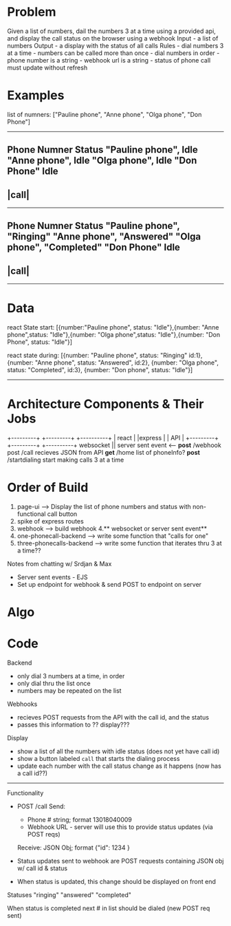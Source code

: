 # Problem

Given a list of numbers, dail the numbers 3 at a time using a provided api, and display the call status on the browser using a webhook
  Input - a list of numbers
  Output - a display with the status of all calls
  Rules
    - dial numbers 3 at a time
    - numbers can be called more than once
    - dial numbers in order
    - phone number is a string
    - webhook url is a string
    - status of phone call must update without refresh

# Examples

list of numners:
["Pauline phone", "Anne phone", "Olga phone", "Don Phone"]
__________________________________________________
Phone Numner        Status
"Pauline phone",    Idle
"Anne phone",       Idle
"Olga phone",       Idle
"Don Phone"         Idle
------
|call|
------
___________________________________________________

Phone Numner        Status
"Pauline phone",    "Ringing"
"Anne phone",       "Answered"
"Olga phone",       "Completed"
"Don Phone"         Idle
------
|call|
------
__________________________________________________

# Data
react State start: 
[{number:"Pauline phone", status: "Idle"},{number: "Anne phone",status: "Idle"},{number: "Olga phone",status: "Idle"},{number: "Don Phone", status: "Idle"}]

react state during:
[{number: "Pauline phone", status: "Ringing" id:1}, {number: "Anne phone", status: "Answered", id:2}, {number: "Olga phone", status: "Completed", id:3}, {number: "Don phone", status: "Idle"}]

-----------------------------------------------------------------------------------------
# Architecture Components & Their Jobs

  +---------+                        +---------+                        +----------+
  | react   |                        |express  |                        | API      |
  +---------+                        +---------+                        +----------+
websocket || server sent event <--    **post** /webhook                   post /call
                                     recieves JSON from API
                                      **get** /home
                                        list of phoneInfo?
                                      **post** /startdialing
                                        start making calls 3 at a time

# Order of Build
1. page-ui --> Display the list of phone numbers and status with non-functional call button
2. spike of express routes
3. webhook --> build webhook 
4.** websocket or server sent event**  
5. one-phonecall-backend --> write some function that "calls for one"
6. three-phonecalls-backend --> write some function that iterates thru 3 at a time??

Notes from chatting w/ Srdjan & Max
- Server sent events - EJS
- Set up endpoint for webhook & send POST to endpoint on server 

# Algo

# Code

Backend
- only dial 3 numbers at a time, in order
- only dial thru the list once
- numbers may be repeated on the list

Webhooks
 - recieves POST requests from the API with the call id, and the status
 - passes this information to ?? display???

Display
 - show a list of all the numbers with idle status (does not yet have call id)
 - show a button labeled `call` that starts the dialing process
 - update each number with the call status change as it happens (now has a call id??)
___________________________________

Functionality

- POST /call
  Send: 
    - Phone # string; format 13018040009
  - Webhook URL - server will use this to provide status updates (via POST reqs)

  Receive: JSON Obj; format {"id": 1234 }
  
- Status updates sent to webhook are POST requests containing JSON obj w/ call id & status
- When status is updated, this change should be displayed on front end

Statuses 
  "ringing"
  "answered"
  "completed"

When status is completed next # in list should be dialed (new POST req sent)




  